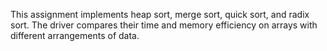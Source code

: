 This assignment implements heap sort, merge sort, quick sort, and radix sort. The driver compares their time and memory efficiency on arrays with different arrangements of data.
